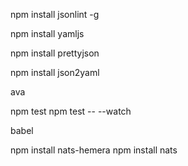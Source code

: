 



npm install jsonlint -g


npm install yamljs

npm install prettyjson

npm install json2yaml


ava

npm test
npm test -- --watch



babel

npm install nats-hemera
npm install nats
